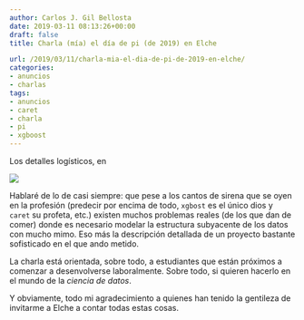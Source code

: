 ```yaml
---
author: Carlos J. Gil Bellosta
date: 2019-03-11 08:13:26+00:00
draft: false
title: Charla (mía) el día de pi (de 2019) en Elche

url: /2019/03/11/charla-mia-el-dia-de-pi-de-2019-en-elche/
categories:
- anuncios
- charlas
tags:
- anuncios
- caret
- charla
- pi
- xgboost
---
```


Los detalles logísticos, en

![](/wp-uploads/2019/03/piday.jpg)

Hablaré de lo de casi siempre: que pese a los cantos de sirena que se oyen en la profesión (predecir por encima de todo, `xgbost` es el único dios y `caret` su profeta, etc.) existen muchos problemas reales (de los que dan de comer) donde es necesario modelar la estructura subyacente de los datos con mucho mimo. Eso más la descripción detallada de un proyecto bastante sofisticado en el que ando metido.

La charla está orientada, sobre todo, a estudiantes que están próximos a comenzar a desenvolverse laboralmente. Sobre todo, si quieren hacerlo en el mundo de la _ciencia de datos_.

Y obviamente, todo mi agradecimiento a quienes han tenido la gentileza de invitarme a Elche a contar todas estas cosas.